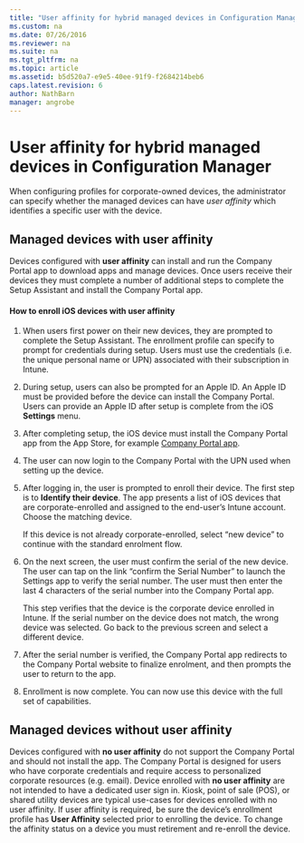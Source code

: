 ```yaml
---
title: "User affinity for hybrid managed devices in Configuration Manager"
ms.custom: na
ms.date: 07/26/2016
ms.reviewer: na
ms.suite: na
ms.tgt_pltfrm: na
ms.topic: article
ms.assetid: b5d520a7-e9e5-40ee-91f9-f2684214beb6
caps.latest.revision: 6
author: NathBarnmanager: angrobe
---
```

# User affinity for hybrid managed devices in Configuration Manager
When configuring profiles for corporate-owned devices, the administrator can specify whether the managed devices can have *user affinity* which identifies a specific user with the device.  
  
##  <a name="BKMK_iOSCP"></a> Managed devices with user affinity  
 Devices configured with **user affinity** can install and run the Company Portal app to download apps and manage devices. Once users receive their devices they must complete a number of additional steps  to complete the Setup Assistant and install the Company Portal app.  
  
#### How to enroll iOS devices with user affinity  
  
1.  When users first power on their new devices, they are prompted to complete the Setup Assistant. The enrollment profile can specify to prompt for credentials during setup. Users must use the credentials (i.e. the unique personal name or UPN) associated with their subscription in Intune.  
  
2.  During setup, users can also be prompted for an Apple ID. An Apple ID must be provided before the device can install the Company Portal. Users can provide an Apple ID after setup is complete from the iOS **Settings** menu.  
  
3.  After completing setup, the iOS device must install the Company Portal app from the App Store, for example [Company Portal app](https://itunes.apple.com/us/app/id719171358).  
  
4.  The user can now login to the Company Portal with the UPN used when setting up the device.  
  
5.  After logging in, the user is prompted to enroll their device. The first step is to **Identify their device**. The app presents a list of iOS devices that are corporate-enrolled and assigned to the end-user’s Intune account. Choose the matching device.  
  
     If this device is not already corporate-enrolled, select “new device” to continue with the standard enrolment flow.  
  
6.  On the next screen, the user must confirm the serial of the new device. The user can tap on the link “confirm the Serial Number” to launch the Settings app to verify the serial number. The user must then enter the last 4 characters of the serial number into the Company Portal app.  
  
     This step verifies that the device is the corporate device enrolled in Intune. If the serial number on the device does not match, the wrong device was selected. Go back to the previous screen and select a different device.  
  
7.  After the serial number is verified, the Company Portal app redirects to the Company Portal website to finalize enrolment, and then prompts the user to return to the app.  
  
8.  Enrollment is now complete. You can now use this device with the full set of capabilities.  
  
##  <a name="BKMK_noUA"></a> Managed devices without user affinity  
 Devices configured with **no user affinity** do not support the Company Portal and should not install the app. The Company Portal is designed for users who have corporate credentials and require access to personalized corporate resources (e.g. email). Device enrolled with **no user affinity** are not intended to have a dedicated user sign in. Kiosk, point of sale (POS), or shared utility devices are typical use-cases for devices enrolled with no user affinity. If user affinity is required, be sure the device’s enrollment profile has **User Affinity** selected prior to enrolling the device. To change the affinity status on a device you must retirement and re-enroll the device.

